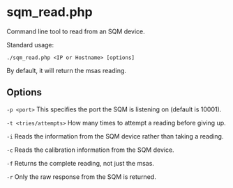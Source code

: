 # sqm_read.php

Command line tool to read from an SQM device.

Standard usage:
```
./sqm_read.php <IP or Hostname> [options]
```

By default, it will return the msas reading.

## Options

```-p <port>```
This specifies the port the SQM is listening on (default is 10001).

```-t <tries/attempts>```
How many times to attempt a reading before giving up.

```-i```
Reads the information from the SQM device rather than taking a reading.

```-c```
Reads the calibration information from the SQM device.

```-f```
Returns the complete reading, not just the msas.

```-r```
Only the raw response from the SQM is returned.